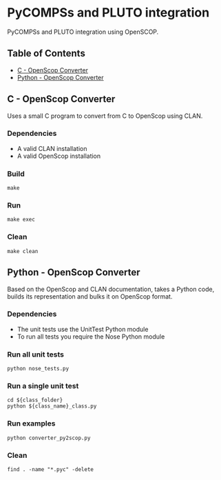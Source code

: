 PyCOMPSs and PLUTO integration
=============================

PyCOMPSs and PLUTO integration using OpenSCOP.

## Table of Contents

* [C - OpenScop Converter](#c-openscop-converter)
* [Python - OpenScop Converter](#python-openscop-converter)


## C - OpenScop Converter

Uses a small C program to convert from C to OpenScop using CLAN.


### Dependencies

- A valid CLAN installation
- A valid OpenScop installation


### Build

```
make
```

### Run

```
make exec
```

### Clean

```
make clean
```


## Python - OpenScop Converter

Based on the OpenScop and CLAN documentation, takes a Python code, builds its representation and bulks it on OpenScop format.


### Dependencies

- The unit tests use the UnitTest Python module
- To run all tests you require the Nose Python module


### Run all unit tests

```
python nose_tests.py
```

### Run a single unit test

```
cd ${class_folder}
python ${class_name}_class.py
```

### Run examples

```
python converter_py2scop.py
```

### Clean

```
find . -name "*.pyc" -delete
```

